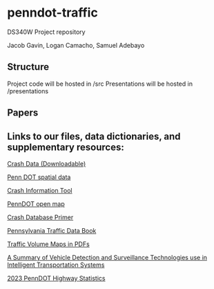 # penndot-traffic
DS340W Project repository

Jacob Gavin, Logan Camacho, Samuel Adebayo


## Structure
Project code will be hosted in /src
Presentations will be hosted in /presentations

## Papers


## Links to our files, data dictionaries, and supplementary resources:
[Crash Data (Downloadable)](https://experience.arcgis.com/experience/51809b06e7b140208a4ed6fbad964990)

[Penn DOT spatial data](https://data-pennshare.opendata.arcgis.com/)

[Crash Information Tool](https://crashinfo.penndot.pa.gov/PCIT/welcome.html)

[PennDOT open map](https://gis.penndot.gov/onemap/)

[Crash Database Primer](https://gis.penndot.gov/gishub/crashZip/OPEN%20DATA%20PORTAL%20Database%20Primer%2010-16.pdf)

[Pennsylvania Traffic Data Book](https://www.pa.gov/content/dam/copapwp-pagov/en/penndot/documents/public/pubsforms/publications/pub%20601.pdf)


[Traffic Volume Maps in PDFs](https://www.pa.gov/agencies/penndot/maps/traffic-volume-maps)

[A Summary of Vehicle Detection and Surveillance Technologies use in Intelligent Transportation Systems](https://www.fhwa.dot.gov/policyinformation/pubs/vdstits2007/04.cfm#:~:text=GENERAL%20DESCRIPTION%20OF%20EQUIPMENT:%20Portable,volt%2C%2012%20amp%20rechargeable%20battery.)

[2023 PennDOT Highway Statistics](https://gis.penndot.pa.gov/BPR_PDF_FILES/Documents/Traffic/Highway_Statistics/Annual_Report/2024/2023_Pub_600.pdf)
